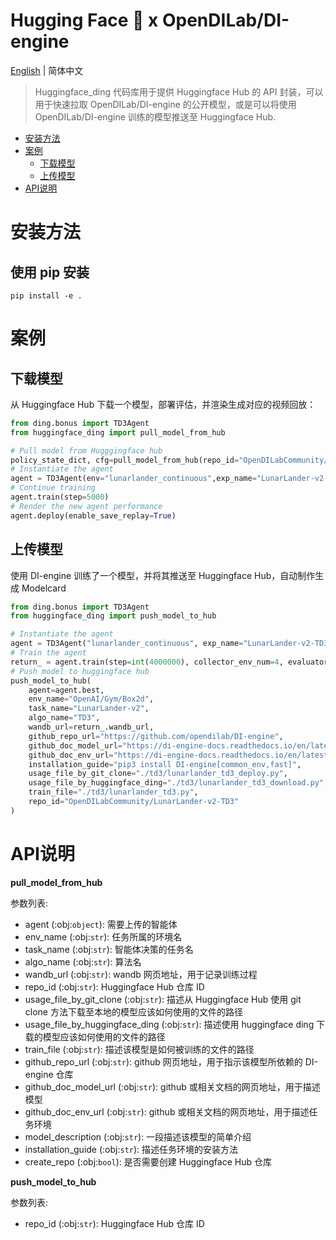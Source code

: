 # Hugging Face 🤗 x OpenDILab/DI-engine

[English](./README.md) | 简体中文

> Huggingface_ding 代码库用于提供 Huggingface Hub 的 API 封装，可以用于快速拉取 OpenDILab/DI-engine 的公开模型，或是可以将使用 OpenDILab/DI-engine 训练的模型推送至 Huggingface Hub.

<!-- toc -->

- [安装方法](#安装方法)
- [案例](#案例)
  - [下载模型](#下载模型)
  - [上传模型](#上传模型)
- [API说明](#api说明)

# 安装方法
## 使用 pip 安装
```
pip install -e .
```

# 案例
## 下载模型

从 Huggingface Hub 下载一个模型，部署评估，并渲染生成对应的视频回放：
```python
from ding.bonus import TD3Agent
from huggingface_ding import pull_model_from_hub

# Pull model from Hugggingface hub
policy_state_dict, cfg=pull_model_from_hub(repo_id="OpenDILabCommunity/LunarLander-v2-TD3")
# Instantiate the agent
agent = TD3Agent(env="lunarlander_continuous",exp_name="LunarLander-v2-TD3", cfg=cfg.exp_config, policy_state_dict=policy_state_dict)
# Continue training
agent.train(step=5000)
# Render the new agent performance
agent.deploy(enable_save_replay=True)

```

## 上传模型

使用 DI-engine 训练了一个模型，并将其推送至 Huggingface Hub，自动制作生成 Modelcard
```python
from ding.bonus import TD3Agent
from huggingface_ding import push_model_to_hub

# Instantiate the agent
agent = TD3Agent("lunarlander_continuous", exp_name="LunarLander-v2-TD3")
# Train the agent
return_ = agent.train(step=int(4000000), collector_env_num=4, evaluator_env_num=4)
# Push model to huggingface hub
push_model_to_hub(
    agent=agent.best,
    env_name="OpenAI/Gym/Box2d",
    task_name="LunarLander-v2",
    algo_name="TD3",
    wandb_url=return_.wandb_url,
    github_repo_url="https://github.com/opendilab/DI-engine",
    github_doc_model_url="https://di-engine-docs.readthedocs.io/en/latest/12_policies/td3.html",
    github_doc_env_url="https://di-engine-docs.readthedocs.io/en/latest/13_envs/lunarlander.html",
    installation_guide="pip3 install DI-engine[common_env,fast]",
    usage_file_by_git_clone="./td3/lunarlander_td3_deploy.py",
    usage_file_by_huggingface_ding="./td3/lunarlander_td3_download.py",
    train_file="./td3/lunarlander_td3.py",
    repo_id="OpenDILabCommunity/LunarLander-v2-TD3"
)
```

# API说明

**pull_model_from_hub**

参数列表:

- agent (:obj:`object`): 需要上传的智能体
- env_name (:obj:`str`): 任务所属的环境名
- task_name (:obj:`str`): 智能体决策的任务名
- algo_name (:obj:`str`): 算法名
- wandb_url (:obj:`str`): wandb 网页地址，用于记录训练过程
- repo_id (:obj:`str`): Huggingface Hub 仓库 ID
- usage_file_by_git_clone (:obj:`str`): 描述从 Huggingface Hub 使用 git clone 方法下载至本地的模型应该如何使用的文件的路径
- usage_file_by_huggingface_ding (:obj:`str`): 描述使用 huggingface ding 下载的模型应该如何使用的文件的路径
- train_file (:obj:`str`): 描述该模型是如何被训练的文件的路径
- github_repo_url (:obj:`str`): github 网页地址，用于指示该模型所依赖的 DI-engine 仓库
- github_doc_model_url (:obj:`str`): github 或相关文档的网页地址，用于描述模型
- github_doc_env_url (:obj:`str`): github 或相关文档的网页地址，用于描述任务环境
- model_description (:obj:`str`): 一段描述该模型的简单介绍
- installation_guide (:obj:`str`): 描述任务环境的安装方法
- create_repo (:obj:`bool`): 是否需要创建 Huggingface Hub 仓库

**push_model_to_hub**

参数列表:

- repo_id (:obj:`str`): Huggingface Hub 仓库 ID